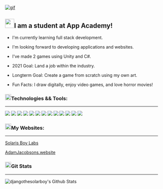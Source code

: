 <a href="https://adamjacobsons.website"><img align="center" alt="gif" src="https://github.com/djangothesolarboy/djangothesolarboy/blob/master/ezgif.com-optimize%20(1).gif?raw=true"></a>

## <img src="https://img.icons8.com/plasticine/2x/saving-book.png" height="30px">I am a student at App Academy!

- I'm currently learning full stack development.

- I'm looking forward to developing applications and websites.

- I've made 2 games using Unity and C#. 

- 2021 Goal: Land a job within the industry.

- Longterm Goal: Create a game from scratch using my own art.

- Fun Facts: I draw digitally, enjoy video games, and love horror movies!

### <img src="https://img.icons8.com/cotton/2x/wrench--v2.png" height="20px">Technologies && Tools:

---

![](https://img.shields.io/badge/Editor-Sublime-informational?style=flat&logo=Sublime-Text&logoColor=white&color=00bbff) ![](https://img.shields.io/badge/Editor-Vs_Code-informational?style=flat&logo=Visual-Studio-Code&logoColor=white&color=00bbff) ![](https://img.shields.io/badge/Code-JavaScript-informational?style=flat&logo=JavaScript&logoColor=white&color=00bbff) ![](https://img.shields.io/badge/Code-HTML-informational?style=flat&logo=HTML5&logoColor=white&color=00bbff) ![](https://img.shields.io/badge/Code-Code-informational?style=flat&logo=CSS3&logoColor=white&color=00bbff) ![](https://img.shields.io/badge/Code-Markdown-informational?style=flat&logo=Markdown&logoColor=white&color=00bbff) ![](https://img.shields.io/badge/Tools-npm-informational?style=flat&logo=NPM&logoColor=white&color=00bbff) ![](https://img.shields.io/badge/Tools-Nodemon-informational?style=flat&logo=Nodemon&logoColor=white&color=00bbff) ![](https://img.shields.io/badge/Tools-Node.js-informational?style=flat&logo=Node.js&logoColor=white&color=00bbff) ![](https://img.shields.io/badge/Tools-Git-informational?style=flat&logo=Git&logoColor=white&color=00bbff) ![](https://img.shields.io/badge/Tools-PostgreSQL-informational?style=flat&logo=PostgreSQL&logoColor=white&color=00bbff) ![](https://img.shields.io/badge/Browser-Firefox-informational?style=flat&logo=Firefox-Browser&logoColor=white&color=00bbff) ![](https://img.shields.io/badge/OS-Mac-informational?style=flat&logo=Apple&logoColor=white&color=00bbff)

### <img src="https://img.icons8.com/cotton/2x/web-design.png" height="20px">My Websites:

---

[Solaris Boy Labs][mygames]

[AdamJacobsons.website][mywebsite]


### <img src="https://img.icons8.com/dusk/2x/statistics.png" height="20px" padding-top="5px">Git Stats

---

<img align="left" alt="djangothesolarboy's Github Stats" src="https://github-readme-stats.vercel.app/api?username=djangothesolarboy&theme=tokyonight&show_icons=true&hide_border=true" />

[mygames]: https://solarisboylabs.com
[mywebsite]: https://adamjacobsons.website
